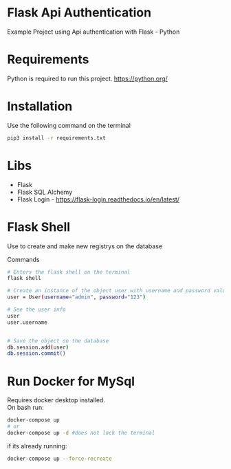 # Flask Api Authentication

Example Project using Api authentication with Flask - Python

# Requirements

Python is required to run this project.
https://python.org/

# Installation

Use the following command on the terminal

```sh
pip3 install -r requirements.txt
```

# Libs

- Flask
- Flask SQL Alchemy
- Flask Login - https://flask-login.readthedocs.io/en/latest/

# Flask Shell

Use to create and make new registrys on the database

Commands

```sh
# Enters the flask shell on the terminal
flask shell

# Create an instance of the object user with username and password values
user = User(username="admin", password="123")

# See the user info
user
user.username


# Save the object on the database
db.session.add(user)
db.session.commit()

```

# Run Docker for MySql

Requires docker desktop installed.\
On bash run:

```sh
docker-compose up
# or 
docker-compose up -d #does not lock the terminal
```
if its already running: 

```sh
docker-compose up --force-recreate
```